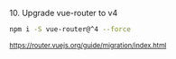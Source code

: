 10\. Upgrade vue-router to v4

```bash
npm i -S vue-router@^4 --force
```

<small>

https://router.vuejs.org/guide/migration/index.html

</small>


<aside class="notes">
</aside>
